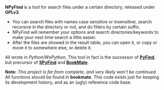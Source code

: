 **NPyFind** is a tool for search files under a certain directory, released
under **GPLv3**.

- You can search files with names case sensitive or insensitive, search
recursive in the directory or not, and do filters by certain suffix.
- NPyFind will remember your options and search directories/keywords to
make your next time search a little easier.
- After the files are showed in the result table, you can open it, or copy
or move it to somewhere else, or delete it.

All wrote in *Python/WxPython*, This tool in fact is the successor of
**[PyFind](https://github.com/chunis/pyfind)**,
but precursor of
**[SPyFind](https://github.com/chunis/spyfind)**
and
**[BookMate](https://github.com/chunis/bookmate)**.

**Note:**
*This project is far from complete, and very likely won't be continued.*
All functions should be found in **bookmate**. This code exists just for
keeping its development history, and as an (ugly) reference code base.
